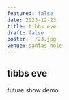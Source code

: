 ```yaml
---
featured: false
date: 2023-12-23
title: tibbs eve
draft: false
poster: ./23.jpg
venue: santas hole
---
```


## tibbs eve

future show demo
